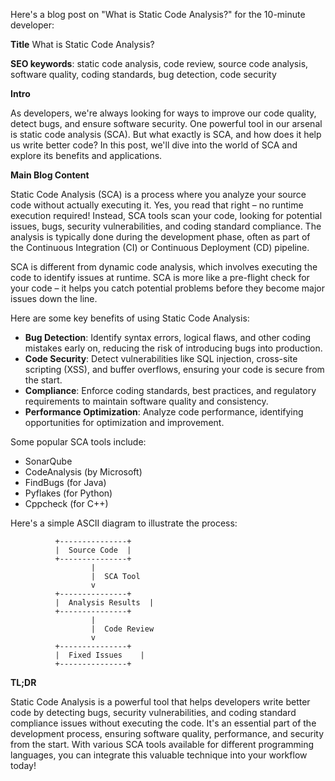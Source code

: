 Here's a blog post on "What is Static Code Analysis?" for the 10-minute developer:

**Title**
What is Static Code Analysis?

**SEO keywords**: static code analysis, code review, source code analysis, software quality, coding standards, bug detection, code security

**Intro**

As developers, we're always looking for ways to improve our code quality, detect bugs, and ensure software security. One powerful tool in our arsenal is static code analysis (SCA). But what exactly is SCA, and how does it help us write better code? In this post, we'll dive into the world of SCA and explore its benefits and applications.

**Main Blog Content**

Static Code Analysis (SCA) is a process where you analyze your source code without actually executing it. Yes, you read that right – no runtime execution required! Instead, SCA tools scan your code, looking for potential issues, bugs, security vulnerabilities, and coding standard compliance. The analysis is typically done during the development phase, often as part of the Continuous Integration (CI) or Continuous Deployment (CD) pipeline.

SCA is different from dynamic code analysis, which involves executing the code to identify issues at runtime. SCA is more like a pre-flight check for your code – it helps you catch potential problems before they become major issues down the line.

Here are some key benefits of using Static Code Analysis:

* **Bug Detection**: Identify syntax errors, logical flaws, and other coding mistakes early on, reducing the risk of introducing bugs into production.
* **Code Security**: Detect vulnerabilities like SQL injection, cross-site scripting (XSS), and buffer overflows, ensuring your code is secure from the start.
* **Compliance**: Enforce coding standards, best practices, and regulatory requirements to maintain software quality and consistency.
* **Performance Optimization**: Analyze code performance, identifying opportunities for optimization and improvement.

Some popular SCA tools include:

* SonarQube
* CodeAnalysis (by Microsoft)
* FindBugs (for Java)
* Pyflakes (for Python)
* Cppcheck (for C++)

Here's a simple ASCII diagram to illustrate the process:
```
          +---------------+
          |  Source Code  |
          +---------------+
                  |
                  |  SCA Tool
                  v
          +---------------+
          |  Analysis Results  |
          +---------------+
                  |
                  |  Code Review
                  v
          +---------------+
          |  Fixed Issues    |
          +---------------+
```

**TL;DR**

Static Code Analysis is a powerful tool that helps developers write better code by detecting bugs, security vulnerabilities, and coding standard compliance issues without executing the code. It's an essential part of the development process, ensuring software quality, performance, and security from the start. With various SCA tools available for different programming languages, you can integrate this valuable technique into your workflow today!